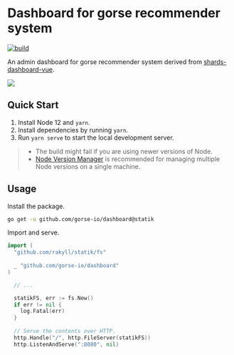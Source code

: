 # Dashboard for gorse recommender system

[![build](https://github.com/gorse-io/dashboard/actions/workflows/build.yml/badge.svg?branch=master)](https://github.com/gorse-io/dashboard/actions/workflows/build.yml)

An admin dashboard for gorse recommender system derived from [shards-dashboard-vue](https://github.com/DesignRevision/shards-dashboard-vue).

![](assets/dashboard.jpeg)

## Quick Start

1. Install Node 12 and `yarn`.
2. Install dependencies by running `yarn`.
3. Run `yarn serve` to start the local development server.

> - The build might fail if you are using newer versions of Node.
> - [Node Version Manager](http://nvm.sh/) is recommended for managing multiple Node versions on a single machine.

## Usage

Install the package.

```bash
go get -u github.com/gorse-io/dashboard@statik
```

Import and serve.

```go
import (
  "github.com/rakyll/statik/fs"
  
  _ "github.com/gorse-io/dashboard"
)

  // ...

  statikFS, err := fs.New()
  if err != nil {
    log.Fatal(err)
  }
  
  // Serve the contents over HTTP.
  http.Handle("/", http.FileServer(statikFS))
  http.ListenAndServe(":8080", nil)
```
